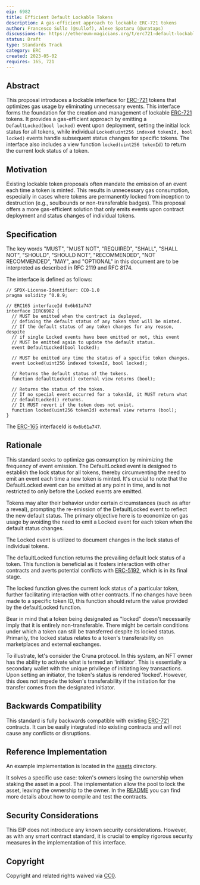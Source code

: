 ```yaml
---
eip: 6982
title: Efficient Default Lockable Tokens
description: A gas-efficient approach to lockable ERC-721 tokens
author: Francesco Sullo (@sullof), Alexe Spataru (@urataps)
discussions-to: https://ethereum-magicians.org/t/erc721-default-lockable-proposal/13366
status: Draft
type: Standards Track
category: ERC
created: 2023-05-02
requires: 165, 721
---
```


## Abstract

This proposal introduces a lockable interface for [ERC-721](./eip-721.md) tokens that optimizes gas usage by eliminating unnecessary events. This interface forms the foundation for the creation and management of lockable [ERC-721](./eip-721.md) tokens. It provides a gas-efficient approach by emitting a `DefaultLocked(bool locked)` event upon deployment, setting the initial lock status for all tokens, while individual `Locked(uint256 indexed tokenId, bool locked)` events handle subsequent status changes for specific tokens. The interface also includes a view function `locked(uint256 tokenId)` to return the current lock status of a token.

## Motivation

Existing lockable token proposals often mandate the emission of an event each time a token is minted. This results in unnecessary gas consumption, especially in cases where tokens are permanently locked from inception to destruction (e.g., soulbounds or non-transferable badges). This proposal offers a more gas-efficient solution that only emits events upon contract deployment and status changes of individual tokens.

## Specification

The key words "MUST", "MUST NOT", "REQUIRED", "SHALL", "SHALL NOT", "SHOULD", "SHOULD NOT", "RECOMMENDED", "NOT RECOMMENDED", "MAY", and "OPTIONAL" in this document are to be interpreted as described in RFC 2119 and RFC 8174.

The interface is defined as follows:

```solidity
// SPDX-License-Identifier: CC0-1.0
pragma solidity ^0.8.9;

// ERC165 interfaceId 0x6b61a747
interface IERC6982 {
  // MUST be emitted when the contract is deployed,
  // defining the default status of any token that will be minted.
  // If the default status of any token changes for any reason, despite
  // if single Locked events have been emitted or not, this event 
  // MUST be emitted again to update the default status.
  event DefaultLocked(bool locked);

  // MUST be emitted any time the status of a specific token changes.
  event Locked(uint256 indexed tokenId, bool locked);

  // Returns the default status of the tokens.
  function defaultLocked() external view returns (bool);

  // Returns the status of the token.
  // If no special event occurred for a tokenId, it MUST return what 
  // defaultLocked() returns.
  // It MUST revert if the token does not exist.
  function locked(uint256 tokenId) external view returns (bool);
}
```

The [ERC-165](./eip-165.md) interfaceId is `0x6b61a747`.

## Rationale

This standard seeks to optimize gas consumption by minimizing the frequency of event emission. The DefaultLocked event is designed to establish the lock status for all tokens, thereby circumventing the need to emit an event each time a new token is minted. It's crucial to note that the DefaultLocked event can be emitted at any point in time, and is not restricted to only before the Locked events are emitted.

Tokens may alter their behavior under certain circumstances (such as after a reveal), prompting the re-emission of the DefaultLocked event to reflect the new default status. The primary objective here is to economize on gas usage by avoiding the need to emit a Locked event for each token when the default status changes.

The Locked event is utilized to document changes in the lock status of individual tokens.

The defaultLocked function returns the prevailing default lock status of a token. This function is beneficial as it fosters interaction with other contracts and averts potential conflicts with [ERC-5192](./eip-5192), which is in its final stage.

The locked function gives the current lock status of a particular token, further facilitating interaction with other contracts. If no changes have been made to a specific token ID, this function should return the value provided by the defaultLocked function.

Bear in mind that a token being designated as "locked" doesn't necessarily imply that it is entirely non-transferable. There might be certain conditions under which a token can still be transferred despite its locked status. Primarily, the locked status relates to a token's transferability on marketplaces and external exchanges.

To illustrate, let's consider the Cruna protocol. In this system, an NFT owner has the ability to activate what is termed an 'initiator'. This is essentially a secondary wallet with the unique privilege of initiating key transactions. Upon setting an initiator, the token's status is rendered 'locked'. However, this does not impede the token's transferability if the initiation for the transfer comes from the designated initiator. 

## Backwards Compatibility

This standard is fully backwards compatible with existing [ERC-721](./eip-721.md) contracts. It can be easily integrated into existing contracts and will not cause any conflicts or disruptions.

## Reference Implementation

An example implementation is located in the [assets](../assets/eip-6982) directory.

It solves a specific use case: token's owners losing the ownership when staking the asset in a pool. The implementation allow the pool to lock the asset, leaving the ownership to the owner. In the [README](../assets/eip-6982/README.md) you can find more details about how to compile and test the contracts.

## Security Considerations

This EIP does not introduce any known security considerations. However, as with any smart contract standard, it is crucial to employ rigorous security measures in the implementation of this interface.

## Copyright

Copyright and related rights waived via [CC0](../LICENSE.md).
